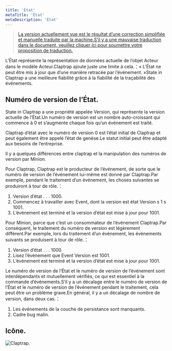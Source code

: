 ```yaml
---
title: 'État'
metaTitle: 'État'
metaDescription: 'État'
---
```


> [La version actuellement vue est le résultat d’une correction simplifiée et manuelle traduite par la machine.S’il y a une mauvaise traduction dans le document, veuillez cliquer ici pour soumettre votre proposition de traduction.](https://crwd.in/newbeclaptrap)

L’État représente la représentation de données actuelle de l’objet Acteur dans le modèle Acteur.Claptrap ajoute juste une limite à cela.：« L’État ne peut être mis à jour que d’une manière retracée par l’événement. »State in Claptrap a une meilleure fiabilité grâce à la fiabilité de la traçabilité des événements.

## Numéro de version de l’État.

State in Claptrap a une propriété appelée Version, qui représente la version actuelle de l’État.Un numéro de version est un nombre auto-croissant qui commence à 0 et s’augmente chaque fois qu’un événement est traité.

Claptrap d’état avec le numéro de version 0 est l’état initial de Claptrap et peut également être appelé l’état de genèse.Le statut initial peut être adapté aux besoins de l’entreprise.

Il y a quelques différences entre claptrap et la manipulation des numéros de version par Minion.

Pour Claptrap, Claptrap est le producteur de l’événement, de sorte que le numéro de version de l’événement lui-même est donné par Claptrap.Par exemple, pendant le traitement d’un événement, les choses suivantes se produiront à tour de rôle.：

1. Version d’état . . . 1000.
2. Commencez à travailler avec Event, dont la version est état Version s 1 s 1001.
3. L’événement est terminé et la version d’état est mise à jour pour 1001.

Pour Minion, parce que c’est un consommateur de l’événement Claptrap.Par conséquent, le traitement du numéro de version est légèrement différent.Par exemple, lors du traitement d’un événement, les événements suivants se produisent à tour de rôle.：

1. Version d’état . . . 1000.
2. Lisez l’événement que Event Version est 1001.
3. L’événement est terminé et la version d’état est mise à jour pour 1001.

Le numéro de version de l’État et le numéro de version de l’événement sont interdépendants et mutuellement vérifiés, ce qui est essentiel à la commande d’événements.S’il y a un décalage entre le numéro de version de l’État et le numéro de version de l’événement pendant le traitement, cela peut être un problème grave.En général, il y a un décalage de nombre de version, dans deux cas.：

1. Les événements de la couche de persistance sont manquants.
2. Cadre bug malin.

## Icône.

![Claptrap.](/images/claptrap_icons/state.svg)
